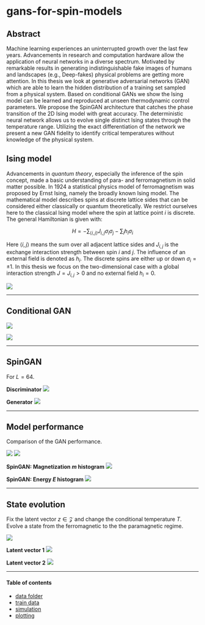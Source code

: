 # gans-for-spin-models 
## Abstract
Machine learning experiences an uninterrupted growth over the last few years. Advancements in research and computation hardware allow the application of neural networks in a diverse spectrum. Motivated by remarkable results in generating indistinguishable fake images of humans and landscapes (e.g., Deep-fakes) physical problems are getting more attention. In this thesis we look at generative adversarial networks (GAN) which are able to learn the hidden distribution of a training set sampled from a physical system. Based on conditional GANs we show the Ising model can be learned and reproduced at unseen thermodynamic control parameters. We propose the SpinGAN architecture that catches the phase transition of the 2D Ising model with great accuracy. The deterministic neural network allows us to evolve single distinct Ising states through the temperature range. Utilizing the exact differentiation of the network we present a new GAN fidelity to identify critical temperatures without knowledge of the physical system.

## Ising model
Advancements in $\textit{quantum theory}$, especially the inference of the spin concept, made a basic understanding of para- and ferromagnetism in solid matter possible. In 1924 a statistical physics model of ferromagnetism was proposed by Ernst Ising, namely the broadly known Ising model. The mathematical model describes spins at discrete lattice sides that can be considered either classically or quantum theoretically. We restrict ourselves here to the classical Ising model where the spin at lattice point $i$ is discrete. The general Hamiltonian is given with:

$$H = -\sum_{\left\langle i,j \right\rangle} J_{i, j}  \sigma_i\sigma_j -\sum_{i} h_i \sigma_i$$

Here $\left\langle i,j \right\rangle$ means the sum over all adjacent lattice sides and $J_{i, j}$ is the exchange interaction strength between spin $i$ and $j$. The influence of an external field is denoted as $h_i$. The discrete spins are either up or down $\sigma_i = \pm1$.  In this thesis we focus on the two-dimensional case with a global interaction strength $J=J_{i, j}>0$ and no external field $h_i=0$.

![](/img/spin_lattice.png)

---
## Conditional GAN

![](/img/GAN_cond_concept.png)

![](/img/gan_goal.PNG)

---
## SpinGAN
For $L=64$.

**Discriminator**
![](/img/spinGAN_discriminator.png)

**Generator**
![](/img/spinGAN_generator.png)


---
## Model performance
Comparison of the GAN performance.


![](/img/gan_perf_m_e.png)
![](/img/gan_perf_chi_xi.png)


**SpinGAN: Magnetization $m$ histogram**
![](/img/gan_hist_m.png)

**SpinGAN: Energy $E$ histogram**
![](/img/gan_hist_e.png)


---
## State evolution
Fix the latent vector $z\in\mathcal{Z}$ and change the conditional temperature $T$.  Evolve a state from the ferromagnetic to the the paramagnetic regime.

![](/img/spin_gan_sample_large.png)

**Latent vector 1**
![](/img/state_evolution1.gif)

**Latent vector 2**
![](/img/state_evolution2.gif)

---
#### Table of contents
- [data folder](data)
- [train data](data/train)
- [simulation](simulation)
- [plotting](plotting)
